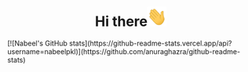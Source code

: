 <h1 align="center">Hi there<img src="https://raw.githubusercontent.com/ABSphreak/ABSphreak/master/gifs/Hi.gif" width="40px" height="40px"/></h1>
[![Nabeel's GitHub stats](https://github-readme-stats.vercel.app/api?username=nabeelpkl)](https://github.com/anuraghazra/github-readme-stats)
